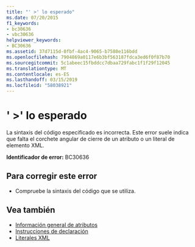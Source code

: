 ```yaml
---
title: "' >' lo esperado"
ms.date: 07/20/2015
f1_keywords:
- bc30636
- vbc30636
helpviewer_keywords:
- BC30636
ms.assetid: 37d7115d-0fbf-4ac4-9065-b7580e116bdd
ms.openlocfilehash: 7904869a0117e6b3bf563187fdca3ed6f0f87b70
ms.sourcegitcommit: 5c1abeec15fbddcc7dbaa729fabc1f1f29f12045
ms.translationtype: MT
ms.contentlocale: es-ES
ms.lasthandoff: 03/15/2019
ms.locfileid: "58038921"
---
```

# <a name="-expected"></a>' >' lo esperado
La sintaxis del código especificado es incorrecta. Este error suele indica que falta el corchete angular de cierre de un atributo o un literal de elemento XML.  
  
 **Identificador de error:** BC30636  
  
## <a name="to-correct-this-error"></a>Para corregir este error  
  
-   Compruebe la sintaxis del código que se utiliza.  
  
## <a name="see-also"></a>Vea también

- [Información general de atributos](~/docs/visual-basic/programming-guide/concepts/attributes/index.md)
- [Instrucciones de declaración](~/docs/visual-basic/programming-guide/language-features/statements.md#declaration-statements)
- [Literales XML](../../visual-basic/language-reference/xml-literals/index.md)
